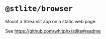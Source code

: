 # `@stlite/browser`

Mount a Streamlit app on a static web page.

See https://github.com/whitphx/stlite#readme
